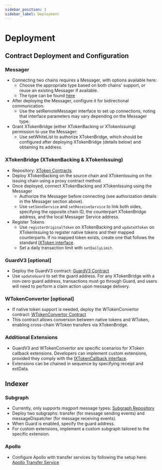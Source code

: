 ```yaml
---
sidebar_position: 3
sidebar_label: Deployment
---
```


# Deployment

## Contract Deployment and Configuration

### Messager
* Connecting two chains requires a Messager, with options available here:
  * Choose the appropriate type based on both chains' support, or reuse an existing Messager if available.
  * The type can be found [here](https://github.com/helix-bridge/contracts/tree/master/helix-contract/contracts/messagers)
* After deploying the Messager, configure it for bidirectional communication:
  * Use the setRemoteMessager interface to set up connections, noting that interface parameters may vary depending on the Messager type.
* Grant XTokenBridge (either XTokenBacking or XTokenIssuing) permission to use the Messager:
  * Use setWhiteList to authorize XTokenBridge, which should be configured after deploying XTokenBridge (details below) and obtaining its address.

### XTokenBridge (XTokenBacking & XTokenIssuing)

* Repository: [XToken Contracts](https://github.com/helix-bridge/xtoken-monorepo/tree/main/packages/xtoken-contract)
* Deploy XTokenBacking on the source chain and XTokenIssuing on the issuing chain using a proxy contract method.
* Once deployed, connect XTokenBacking and XTokenIssuing using the Messager
  * Authorize the Messager before connecting (see authorization details in the Messager section above).
  * Use `setSendService` and `setReceiveService` to link both sides, specifying the opposite chain ID, the counterpart XTokenBridge address, and the local Messager Service address.
* Register Tokens
  * Use `registerOriginalToken` on XTokenBacking and `updateXToken` on XTokenIssuing to register native tokens and their mapped counterparts. If no mapped token exists, create one that follows the standard [IXToken interface](https://github.com/helix-bridge/xtoken-monorepo/blob/main/packages/xtoken-contract/contracts/interfaces/IXToken.sol).
  * Set a daily transaction limit with `setDailyLimit`.

### GuardV3 [optional]
* Deploy the GuardV3 contract: [GuardV3 Contract](https://github.com/helix-bridge/xtoken-monorepo/blob/main/packages/xtoken-contract/contracts/templates/GuardV3.sol)
* Use `updateGuard` to set the guard address. For any XTokenBridge with a non-zero guard address, transactions must go through Guard, and users will need to perform a claim action upon message delivery.

### WTokenConvertor [optional]
* If native token support is needed, deploy the WTokenConvertor contract: [WTokenConvertor Contract](https://github.com/helix-bridge/xtoken-monorepo/blob/main/packages/xtoken-contract/contracts/templates/WTokenConvertor.sol)
* This contract allows conversion between native tokens and WToken, enabling cross-chain WToken transfers via XTokenBridge.

### Additional Extensions
* GuardV3 and WTokenConvertor are specific scenarios for XToken callback extensions. Developers can implement custom extensions, provided they comply with the [IXTokenCallback interface](https://github.com/helix-bridge/xtoken-monorepo/blob/main/packages/xtoken-contract/contracts/interfaces/IXTokenCallback.sol).
* Extensions can be chained in sequence by specifying receipt and extData.

## Indexer
### Subgraph
* Currently, only supports msgport message types: [Subgraph Repository](https://github.com/helix-bridge/xtoken-monorepo/tree/main/packages/xtoken-indexer/subgraph)
* Deploy two subgraphs: transfer (for message sending events) and messageDispatcher (for message receiving events).
* When Guard is enabled, specify the guard address.
* For custom extensions, implement a custom subgraph tailored to the specific extension.

### Apollo
* Configure Apollo with transfer services by following the setup here: [Apollo Transfer Service](https://github.com/helix-bridge/xtoken-monorepo/blob/main/packages/xtoken-indexer/apollo/src/xtoken/transfer.service.ts)
